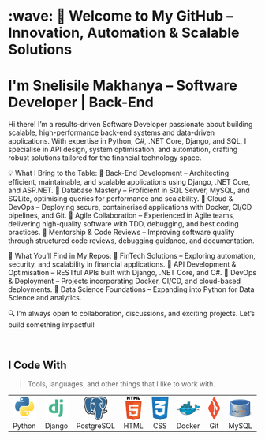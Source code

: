 
<h1 align="left" id="macropower-title">:wave: 🚀 Welcome to My GitHub – Innovation, Automation & Scalable Solutions</h1>
<h1 align="left" id="macropower-title"> I'm Snelisile Makhanya – Software Developer | Back-End </h1>
<p> Hi there! I’m a results-driven Software Developer passionate about building scalable, high-performance back-end systems and data-driven applications. With expertise in Python, C#, .NET Core, Django, and SQL, I specialise in API design, system optimisation, and automation, crafting robust solutions tailored for the financial technology space.

💡 What I Bring to the Table:
🔹 Back-End Development – Architecting efficient, maintainable, and scalable applications using Django, .NET Core, and ASP.NET.
🔹 Database Mastery – Proficient in SQL Server, MySQL, and SQLite, optimising queries for performance and scalability.
🔹 Cloud & DevOps – Deploying secure, containerised applications with Docker, CI/CD pipelines, and Git.
🔹 Agile Collaboration – Experienced in Agile teams, delivering high-quality software with TDD, debugging, and best coding practices.
🔹 Mentorship & Code Reviews – Improving software quality through structured code reviews, debugging guidance, and documentation.

🚀 What You’ll Find in My Repos:
📌 FinTech Solutions – Exploring automation, security, and scalability in financial applications.
📌 API Development & Optimisation – RESTful APIs built with Django, .NET Core, and C#.
📌 DevOps & Deployment – Projects incorporating Docker, CI/CD, and cloud-based deployments.
📌 Data Science Foundations – Expanding into Python for Data Science and analytics.

🔍 I’m always open to collaboration, discussions, and exciting projects. Let’s build something impactful!</p><br/>

<h2 align="left" id="macropower-tech">I Code With</h2>

> Tools, languages, and other things that I like to work with.

<table>
  <tr>
    <td align="center" width="96">
      <a href="#macropower-tech">
        <img src="./img/python-original.svg" width="48" height="48" alt="python" />
      </a>
      <br>Python
    </td>
    <td align="center" width="96">
      <a href="#macropower-tech">
        <img src="./img/django.png" width="48" height="48" alt="django" />
      </a>
      <br>Django
    </td>
    <td align="center" width="96">
      <a href="#macropower-tech">
        <img src="./img/postgre.png" width="48" height="48" alt="postgre" />
      </a>
      <br>PostgreSQL
    </td>
    <td align="center" width="96">
      <a href="#macropower-tech">
        <img src="./img/html.png" width="48" height="48" alt="html" />
      </a>
      <br>HTML
    </td>
    <td align="center" width="96">
      <a href="#macropower-tech" >
        <img src="./img/css.png" width="48" height="48" alt="css" />
      </a>
      <br>CSS
    </td>
    <td align="center" width="96"> 
      <a href="#macropower-tech" >
        <img src="./img/docker-original.svg" width="48" height="48" alt="Docker" />
      </a>
      <br>Docker
    </td>
    <td align="center"  width="96">
      <a href="#macropower-tech">
        <img src="./img/git.png" width="48" height="48" alt="git" />
      </a>
      <br>Git
    </td>
    <td align="center" width="96">
      <a href="#macropower-tech" >
        <img src="./img/mysql.jfif" width="48" height="48" alt="mysql" />
      </a>
      <br>MySQL
    </td>
  </tr>
</table>

